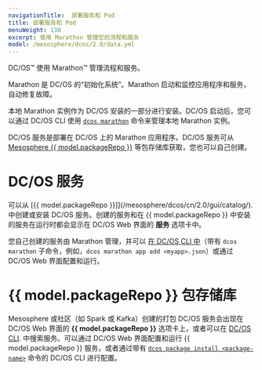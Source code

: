 ```yaml
---
navigationTitle:  部署服务和 Pod
title: 部署服务和 Pod
menuWeight: 130
excerpt: 使用 Marathon 管理您的流程和服务
model: /mesosphere/dcos/2.0/data.yml
---
```


DC/OS&trade; 使用 Marathon&trade; 管理流程和服务。

Marathon 是 DC/OS 的“初始化系统”。Marathon 启动和监控应用程序和服务，自动修复故障。

本地 Marathon 实例作为 DC/OS 安装的一部分进行安装。DC/OS 启动后，您可以通过 DC/OS CLI 使用  [`dcos marathon`](/mesosphere/dcos/cn/2.0/cli/command-reference/dcos-marathon/) 命令来管理本地 Marathon 实例。

DC/OS 服务是部署在 DC/OS 上的 Marathon 应用程序。DC/OS 服务可从 [Mesosphere {{ model.packageRepo }}](/mesosphere/dcos/cn/2.0/overview/concepts/#mesosphere-universe) 等包存储库获取，您也可以自己创建。

# DC/OS 服务

可以从 [{{ model.packageRepo }}]](/mesosphere/dcos/cn/2.0/gui/catalog/). 中创建或安装 DC/OS 服务。创建的服务和在 {{ model.packageRepo }} 中安装的服务在运行时都会显示在 DC/OS Web 界面的 **服务** 选项卡中。

您自己创建的服务由 Marathon 管理，并可以 [在 DC/OS CLI 中](/mesosphere/dcos/cn/2.0/cli/command-reference/)（带有 `dcos marathon` 子命令，例如，`dcos marathon app add <myapp>.json`）或通过 DC/OS Web 界面配置和运行。

# {{ model.packageRepo }} 包存储库
Mesosphere 或社区（如 Spark 或 Kafka）创建的打包 DC/OS 服务会出现在 DC/OS Web 界面的 **{{ model.packageRepo }}** 选项卡上，或者可以在 [DC/OS CLI](/mesosphere/dcos/cn/2.0/cli/command-reference/). 中搜索服务。可以通过 DC/OS Web 界面配置和运行 {{ model.packageRepo }} 服务，或者通过带有 [`dcos package install <package-name>`](/mesosphere/dcos/cn/2.0/cli/command-reference/dcos-package/dcos-package-install/) 命令的 DC/OS CLI 进行配置。
